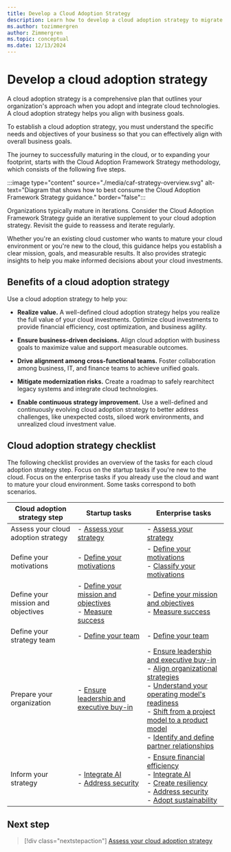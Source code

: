 ```yaml
---
title: Develop a Cloud Adoption Strategy
description: Learn how to develop a cloud adoption strategy to migrate or innovate in the cloud, in alignment with your business goals.
ms.author: tozimmergren
author: Zimmergren
ms.topic: conceptual
ms.date: 12/13/2024
---
```


# Develop a cloud adoption strategy

A cloud adoption strategy is a comprehensive plan that outlines your organization's approach when you adopt and integrate cloud technologies. A cloud adoption strategy helps you align with business goals.

To establish a cloud adoption strategy, you must understand the specific needs and objectives of your business so that you can effectively align with overall business goals.

The journey to successfully maturing in the cloud, or to expanding your footprint, starts with the Cloud Adoption Framework Strategy methodology, which consists of the following five steps.

:::image type="content" source="./media/caf-strategy-overview.svg" alt-text="Diagram that shows how to best consume the Cloud Adoption Framework Strategy guidance." border="false":::

Organizations typically mature in iterations. Consider the Cloud Adoption Framework Strategy guide an iterative supplement to your cloud adoption strategy. Revisit the guide to reassess and iterate regularly.

Whether you're an existing cloud customer who wants to mature your cloud environment or you're new to the cloud, this guidance helps you establish a clear mission, goals, and measurable results. It also provides strategic insights to help you make informed decisions about your cloud investments.

## Benefits of a cloud adoption strategy

Use a cloud adoption strategy to help you:

- **Realize value.** A well-defined cloud adoption strategy helps you realize the full value of your cloud investments. Optimize cloud investments to provide financial efficiency, cost optimization, and business agility.

- **Ensure business-driven decisions.** Align cloud adoption with business goals to maximize value and support measurable outcomes.
- **Drive alignment among cross-functional teams.** Foster collaboration among business, IT, and finance teams to achieve unified goals.
- **Mitigate modernization risks.** Create a roadmap to safely rearchitect legacy systems and integrate cloud technologies.
- **Enable continuous strategy improvement.** Use a well-defined and continuously evolving cloud adoption strategy to better address challenges, like unexpected costs, siloed work environments, and unrealized cloud investment value.

## Cloud adoption strategy checklist

The following checklist provides an overview of the tasks for each cloud adoption strategy step. Focus on the startup tasks if you're new to the cloud. Focus on the enterprise tasks if you already use the cloud and want to mature your cloud environment. Some tasks correspond to both scenarios.

| Cloud adoption strategy step | Startup tasks | Enterprise tasks |
|---------------------|-------------------|----------------------|
| Assess your cloud adoption strategy | - [Assess your strategy](./assessment.md) |  - [Assess your strategy](./assessment.md) |
| Define your motivations | - [Define your motivations](./motivations.md#define-your-motivations) | - [Define your motivations](./motivations.md#define-your-motivations) <br>- [Classify your motivations](./motivations.md#classify-motivations) |
| Define your mission and objectives | - [Define your mission and objectives](./mission-objectives.md#define-your-mission-and-objectives) <br>- [Measure success](./mission-objectives.md#measuring-success) | - [Define your mission and objectives](./mission-objectives.md#define-your-mission-and-objectives) <br>- [Measure success](./mission-objectives.md#measuring-success) |
| Define your strategy team | - [Define your team](./define-your-team.md) | - [Define your team](./define-your-team.md) |
| Prepare your organization | - [Ensure leadership and executive buy-in](./prepare.md#leadership-and-executive-buy-in)  | - [Ensure leadership and executive buy-in](./prepare.md#leadership-and-executive-buy-in) <br>- [Align organizational strategies](./prepare.md#align-organizational-strategies) <br>- [Understand your operating model's readiness](./prepare.md#understand-your-operating-models-readiness-for-cloud) <br>- [Shift from a project model to a product model](./prepare.md#shift-from-a-project-model-to-product-model) <br>- [Identify and define partner relationships](./prepare.md#identify-and-define-partner-relationships) |
| Inform your strategy | - [Integrate AI](./inform/ai.md) <br>- [Address security](./inform/security.md) | - [Ensure financial efficiency](./inform/financial-efficiency.md) <br>- [Integrate AI](./inform/ai.md) <br>- [Create resiliency](./inform/resiliency.md) <br>- [Address security](./inform/security.md) <br>- [Adopt sustainability](./inform/sustainability.md) |

## Next step

> [!div class="nextstepaction"]
> [Assess your cloud adoption strategy](assessment.md)
